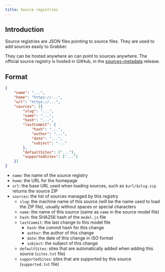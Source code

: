 ```yaml
---
title: Source registries
---
```



## Introduction

Source registries are JSON files pointing to source files. They are used to add sources easily to Grabber.

They can be hosted anywhere an can point to sources anywhere. The official source registry is hosted in GitHub, in the [sources-metadata](https://github.com/Bionus/imgbrd-grabber/releases/tag/sources-metadata) release.


## Format

```json
{
    "name": "...",
    "home": "https://...",
    "url": "https://...",
    "sources": [{
        "slug": "...",
        "name": "...",
        "hash": "...",
        "lastCommit": {
            "hash": "...",
            "author": "...",
            "date": "...",
            "subject": "..."
        },
        "defaultSites": ["..."],
        "supportedSites": ["..."]
    }]
}
```

* `name`: the name of the source registry
* `home`: the URL for the homepage
* `url`: the base URL used when loading sources, such as `$url/$slug.zip` returns the source ZIP
* `sources`: the list of sources managed by this registry
    * `slug`: the machine name of this source (will be the name used to load the ZIP file), usually without spaces or special characters
    * `name`: the name of this source (same as `name` in the source model file)
    * `hash`: the SHA256 hash of the `model.js` file
    * `lastCommit`: the last change to this model file
        * `hash`: the commit hash for this change
        * `author`: the author of this change
        * `date`: the date of this change in ISO format
        * `subject`: the subject of this change
    * `defaultSites`: sites that are automatically added when adding this source (`sites.txt` file)
    * `supportedSites`: sites that are supported by this source (`supported.txt` file)
